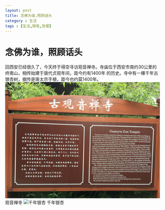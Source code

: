 ```yaml
---
layout: post
title: 念佛为谁,照顾话头
category : 生活
tags : [生活,随笔,哲理]
---
```


# 念佛为谁，照顾话头

回西安已经很久了，今天终于得空寻访观音禅寺。寺庙位于西安市南约30公里的终南山，相传始建于唐代贞观年间，距今约有1400年
的历史。寺中有一棵千年古银杏树，据传是唐太宗手植，距今也约莫1400年。
![观音寺](/public/img/guanyin-zen-temple.jpeg)
观音禅寺
![千年银杏](/public/img/qiannian-gushu.jpeg)
千年银杏

